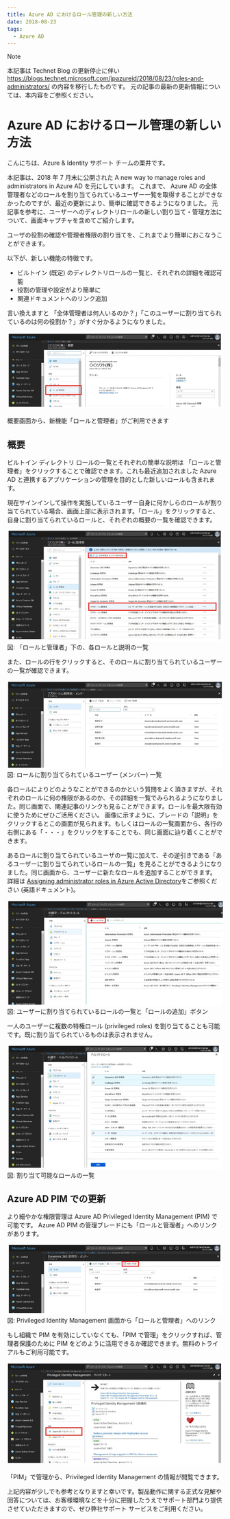 ```yaml
---
title: Azure AD におけるロール管理の新しい方法
date: 2018-08-23
tags:
  - Azure AD
---
```


> [!NOTE]
> 本記事は Technet Blog の更新停止に伴い https://blogs.technet.microsoft.com/jpazureid/2018/08/23/roles-and-administrators/ の内容を移行したものです。
> 元の記事の最新の更新情報については、本内容をご参照ください。

# Azure AD におけるロール管理の新しい方法

こんにちは、Azure & Identity サポート チームの栗井です。

本記事は、2018 年 7 月末に公開された A new way to manage roles and administrators in Azure AD を元にしています。
これまで、 Azure AD の全体管理者などのロールを割り当てられているユーザー一覧を取得することができなかったのですが、最近の更新により、簡単に確認できるようになりました。
元記事を参考に、ユーザーへのディレクトリロールの新しい割り当て・管理方法について、画面キャプチャを含めてご紹介します。


ユーザの役割の確認や管理者権限の割り当てを、これまでより簡単におこなうことができます。

以下が、新しい機能の特徴です。

- ビルトイン (既定) のディレクトリロールの一覧と、それぞれの詳細を確認可能
- 役割の管理や設定がより簡単に
- 関連ドキュメントへのリンク追加

言い換えますと 「全体管理者は何人いるのか？」「このユーザーに割り当てられているのは何の役割か？」がすぐ分かるようになりました。

![](./roles-and-administrators/roles-and-administrators.png)

概要画面から、新機能「ロールと管理者」がご利用できます

## 概要

ビルトイン ディレクトリ ロールの一覧とそれぞれの簡単な説明は 「ロールと管理者」をクリックすることで確認できます。これも最近追加されました Azure AD と連携するアプリケーションの管理を目的とした新しいロールも含まれます。

現在サインインして操作を実施しているユーザー自身に何かしらのロールが割り当てられている場合、画面上部に表示されます。「ロール」をクリックすると、自身に割り当てられているロールと、それぞれの概要の一覧を確認できます。

![](./roles-and-administrators/list-administrators.png)
図: 「ロールと管理者」下の、各ロールと説明の一覧

また、ロールの行をクリックすると、そのロールに割り当てられているユーザーの一覧が確認できます。

![](./roles-and-administrators/role-member.png)  
図: ロールに割り当てられているユーザー (メンバー) 一覧

各ロールによりどのようなことができるのかという質問をよく頂きますが、それぞれのロールに何の権限があるのか、その詳細を一覧でみられるようになりました。同じ画面で、関連記事のリンクも見ることができます。ロールを最大限有効に使うためにぜひご活用ください。
画像に示すように、ブレードの「説明」をクリックするとこの画面が見られます。もしくはロールの一覧画面から、各行の右側にある「・・・」をクリックをすることでも、同じ画面に辿り着くことができます。

あるロールに割り当てられているユーザの一覧に加えて、その逆引きである「あるユーザーに割り当てられているロールの一覧」を見ることができるようになりました。同じ画面から、ユーザーに新たなロールを追加することができます。
詳細は [Assigning administrator roles in Azure Active Directory](https://docs.microsoft.com/en-us/azure/active-directory/users-groups-roles/directory-assign-admin-roles)をご参照ください (英語ドキュメント)。


![](./roles-and-administrators/add-role.png)  
図: ユーザーに割り当てられているロールの一覧と「ロールの追加」ボタン

一人のユーザーに複数の特権ロール (privileged roles) を割り当てることも可能です。既に割り当てられているものは表示されません。

![](./roles-and-administrators/user-role.png)  
図: 割り当て可能なロールの一覧

## Azure AD PIM での更新

より細やかな権限管理は Azure AD Privileged Identity Management (PIM) で可能です。 Azure AD PIM の管理ブレードにも「ロールと管理者」へのリンクがあります。

![](./roles-and-administrators/pim-link.png)  
図: Privileged Identity Management 画面から「ロールと管理者」へのリンク

もし組織で PIM を有効にしていなくても、「PIM で管理」をクリックすれば、管理者保護のために PIM をどのように活用できるか確認できます。無料のトライアルもご利用可能です。

![](./roles-and-administrators/pim.png)

「PIM」で管理から、Privileged Identity Management の情報が閲覧できます。

上記内容が少しでも参考となりますと幸いです。製品動作に関する正式な見解や回答については、お客様環境などを十分に把握したうえでサポート部門より提供させていただきますので、ぜひ弊社サポート サービスをご利用ください。

